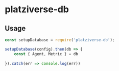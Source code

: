 # platziverse-db

## Usage

``` js
const setupDatabase = require('platziverse-db');

setupDatabase(config).then(db => {
    const { Agent, Metric } = db
    
}).catch(err => console.log(err))
```